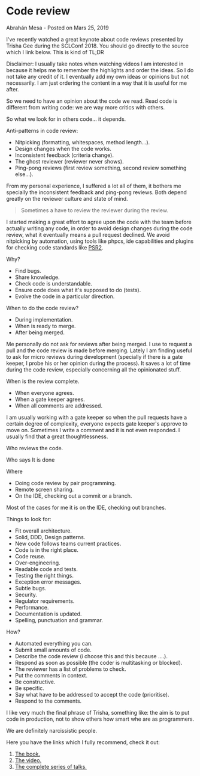 Code review
===========

Abrahán Mesa - Posted on Mars 25, 2019

I've recently watched a great keynote about code reviews presented by Trisha Gee during the SCLConf 2018. You should go directly to the source which I link below. This is kind of TL;DR

Disclaimer: I usually take notes when watching videos I am interested in\
because it helps me to remember the highlights and order the ideas. So I do not take any credit of it. I eventually add my own ideas or opinions but not necessarily. I am just ordering the content in a way that it is useful for me after.

So we need to have an opinion about the code we read. Read code is different from writing code: we are way more critics with others.

So what we look for in others code... it depends.

Anti-patterns in code review:

-   Nitpicking (formatting, whitespaces, method length...).
-   Design changes when the code works.
-   Inconsistent feedback (criteria change).
-   The ghost reviewer (reviewer never shows).
-   Ping-pong reviews (first review something, second review something else...).

From my personal experience, I suffered a lot all of them, it bothers me specially the inconsistent feedback and ping-pong reviews. Both depend greatly on the reviewer culture and state of mind.

> Sometimes a have to review the reviewer during the review.

I started making a great effort to agree upon the code with the team before actually writing any code, in order to avoid design changes during the code review, what it eventually means a pull request declined. We avoid nitpicking by automation, using tools like phpcs, ide capabilities and plugins for checking code standards like [PSR2](https://www.php-fig.org/psr/psr-2/).

Why?

-   Find bugs.
-   Share knowledge.
-   Check code is understandable.
-   Ensure code does what it's supposed to do (tests).
-   Evolve the code in a particular direction.

When to do the code review?

-   During implementation.
-   When is ready to merge.
-   After being merged.

Me personally do not ask for reviews after being merged. I use to request a pull and the code review is made before merging. Lately I am finding useful to ask for micro reviews during development (specially if there is a gate keeper, I probe his or her opinion during the process). It saves a lot of time during the code review, especially concerning all the opinionated stuff.

When is the review complete.

-   When everyone agrees.
-   When a gate keeper agrees.
-   When all comments are addressed.

I am usually working with a gate keeper so when the pull requests have a certain degree of complexity, everyone expects gate keeper's approve to move on. Sometimes I write a comment and it is not even responded. I usually find that a great thoughtlessness.

Who reviews the code.

Who says It is done

Where

-   Doing code review by pair programming.
-   Remote screen sharing.
-   On the IDE, checking out a commit or a branch.

Most of the cases for me it is on the IDE, checking out branches.

Things to look for:

-   Fit overall architecture.
-   Solid, DDD, Design patterns.
-   New code follows teams current practices.
-   Code is in the right place.
-   Code reuse.
-   Over-engineering.
-   Readable code and tests.
-   Testing the right things.
-   Exception error messages.
-   Subtle bugs.
-   Security.
-   Regulator requirements.
-   Performance.
-   Documentation is updated.
-   Spelling, punctuation and grammar.

How?

-   Automated everything you can.
-   Submit small amounts of code.
-   Describe the code review (i choose this and this because ....).
-   Respond as soon as possible (the coder is multitasking or blocked).
-   The reviewer has a list of problems to check.
-   Put the comments in context.
-   Be constructive.
-   Be specific.
-   Say what have to be addressed to accept the code (prioritise).
-   Respond to the comments.

I like very much the final phrase of Trisha, something like: the aim is to put code in production, not to show others how smart whe are as programmers.

We are definitely narcissistic people.

Here you have the links which I fully recommend, check it out:

1.  [The book.](https://leanpub.com/whattolookforinacodereview)
2.  [The video.](https://youtu.be/jXi8h44cbQA)
3.  [The complete series of talks.](https://sc-london.com/videos)